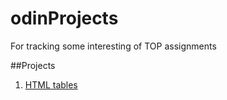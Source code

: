 # odinProjects
For tracking some interesting of TOP assignments 

##Projects
1. [HTML tables](https://github.com/alfaruga/odinProjects/tree/main/advancedTables)
